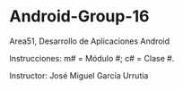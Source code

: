 # Android-Group-16

Area51, Desarrollo de Aplicaciones Android

Instrucciones: m# = Módulo #; c# = Clase #.

Instructor: José Miguel García Urrutia
